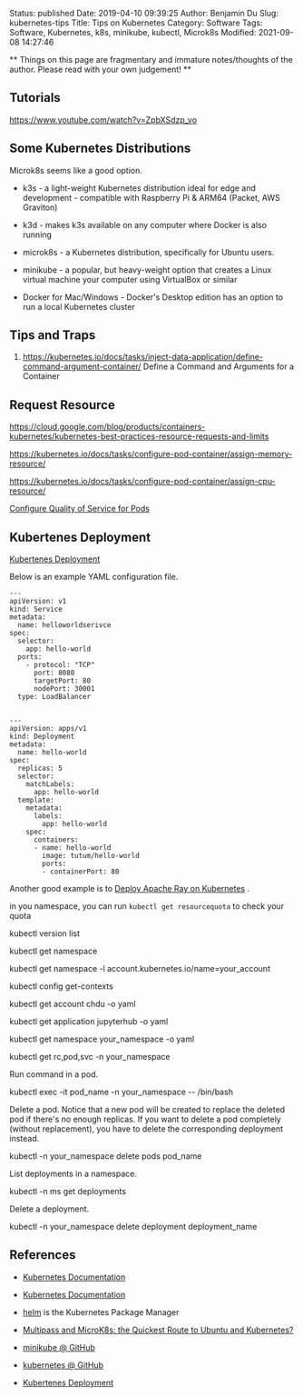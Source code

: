 Status: published
Date: 2019-04-10 09:39:25
Author: Benjamin Du
Slug: kubernetes-tips
Title: Tips on Kubernetes
Category: Software
Tags: Software, Kubernetes, k8s, minikube, kubectl, Microk8s
Modified: 2021-09-08 14:27:46

**
Things on this page are fragmentary and immature notes/thoughts of the author.
Please read with your own judgement!
**

## Tutorials

https://www.youtube.com/watch?v=ZpbXSdzp_vo

## Some Kubernetes Distributions

Microk8s seems like a good option.

- k3s - a light-weight Kubernetes distribution ideal for edge and development - compatible with Raspberry Pi & ARM64 (Packet, AWS Graviton)

- k3d - makes k3s available on any computer where Docker is also running

- microk8s - a Kubernetes distribution, specifically for Ubuntu users.

- minikube - a popular, but heavy-weight option that creates a Linux virtual machine your computer using VirtualBox or similar

- Docker for Mac/Windows - Docker's Desktop edition has an option to run a local Kubernetes cluster

## Tips and Traps

1. https://kubernetes.io/docs/tasks/inject-data-application/define-command-argument-container/
  Define a Command and Arguments for a Container

## Request Resource 

https://cloud.google.com/blog/products/containers-kubernetes/kubernetes-best-practices-resource-requests-and-limits

https://kubernetes.io/docs/tasks/configure-pod-container/assign-memory-resource/

https://kubernetes.io/docs/tasks/configure-pod-container/assign-cpu-resource/

[Configure Quality of Service for Pods](https://kubernetes.io/docs/tasks/configure-pod-container/quality-service-pod/)




## Kubertenes Deployment

[Kubertenes Deployment](https://kubernetes.io/docs/concepts/workloads/controllers/deployment/)

Below is an example YAML configuration file.
```
---
apiVersion: v1
kind: Service
metadata:
  name: helloworldserivce
spec:
  selector:
    app: hello-world
  ports:
    - protocol: "TCP"
      port: 8080
      targetPort: 80
      nodePort: 30001
  type: LoadBalancer


---
apiVersion: apps/v1
kind: Deployment
metadata:
  name: hello-world
spec:
  replicas: 5
  selector:
    matchLabels:
      app: hello-world
  template:
    metadata:
      labels:
        app: hello-world
    spec:
      containers:
      - name: hello-world
        image: tutum/hello-world
        ports:
        - containerPort: 80

```
Another good example is to 
[Deploy Apache Ray on Kubernetes](https://ray.readthedocs.io/en/latest/deploy-on-kubernetes.html)
.


in you namespace, you can run `kubectl get resourcequota` to check your quota



kubectl version list

kubectl get namespace

kubectl get namespace -l account.kubernetes.io/name=your_account

kubectl config get-contexts

kubectl get account chdu -o yaml

kubectl get application jupyterhub -o yaml

kubectl get namespace your_namespace -o yaml

kubectl get rc,pod,svc -n your_namespace

Run command in a pod.

  kubectl exec -it pod_name -n your_namespace -- /bin/bash

Delete a pod.
Notice that a new pod will be created to replace the deleted pod
if there's no enough replicas.
If you want to delete a pod completely (without replacement),
you have to delete the corresponding deployment instead.

  kubectl -n your_namespace delete pods pod_name

List deployments in a namespace.

  kubectl -n ms get deployments

Delete a deployment.

  kubectl -n your_namespace delete deployment deployment_name 

## References

- [Kubernetes Documentation](https://kubernetes.io/docs/home/)

- [Kubernetes Documentation](https://kubernetes.io/docs/home/)

- [helm](https://github.com/helm/helm) is the Kubernetes Package Manager

- [Multipass and MicroK8s: the Quickest Route to Ubuntu and Kubernetes?](https://dzone.com/articles/-multipass-and-microk8s-the-quickest-route-to-ubun)

- [minikube @ GitHub](https://github.com/kubernetes/minikube)

- [kubernetes @ GitHub](https://github.com/kubernetes/kubernetes)

- [Kubertenes Deployment](https://kubernetes.io/docs/concepts/workloads/controllers/deployment/)